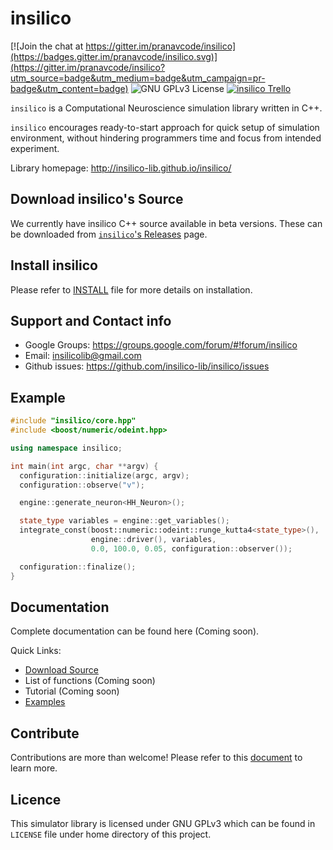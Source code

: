 insilico
========

[![Join the chat at https://gitter.im/pranavcode/insilico](https://badges.gitter.im/pranavcode/insilico.svg)](https://gitter.im/pranavcode/insilico?utm_source=badge&utm_medium=badge&utm_campaign=pr-badge&utm_content=badge)
![GNU GPLv3 License](http://img.shields.io/badge/license-GPLv3-green.svg)
[![insilico Trello](https://img.shields.io/badge/Trello-insilico-blue.svg)](https://trello.com/b/lkXzPGqD/insilico)

`insilico` is a Computational Neuroscience simulation library written in C++.

`insilico` encourages ready-to-start approach for quick setup of simulation environment, without hindering programmers time and focus from intended experiment.

Library homepage: http://insilico-lib.github.io/insilico/

Download insilico's Source
----------------------------
We currently have insilico C++ source available in beta versions. These can be downloaded from [`insilico`'s Releases](https://github.com/insilico-lib/insilico/releases) page.

Install insilico
----------------
Please refer to [INSTALL](https://github.com/insilico-lib/insilico/blob/master/doc/INSTALL) file for more details on installation.

Support and Contact info
------------------------
- Google Groups: https://groups.google.com/forum/#!forum/insilico
- Email: insilicolib@gmail.com
- Github issues: https://github.com/insilico-lib/insilico/issues

Example
-------
```C++
#include "insilico/core.hpp"
#include <boost/numeric/odeint.hpp>

using namespace insilico;

int main(int argc, char **argv) {
  configuration::initialize(argc, argv);
  configuration::observe("v");

  engine::generate_neuron<HH_Neuron>();

  state_type variables = engine::get_variables();
  integrate_const(boost::numeric::odeint::runge_kutta4<state_type>(),
                  engine::driver(), variables,
                  0.0, 100.0, 0.05, configuration::observer());

  configuration::finalize();
}
```

Documentation
-------------
Complete documentation can be found here (Coming soon).

Quick Links:

- [Download Source](https://github.com/insilico-lib/insilico/releases)
- List of functions (Coming soon)
- Tutorial (Coming soon)
- [Examples](https://github.com/insilico-lib/insilico/tree/master/examples)

Contribute
----------
Contributions are more than welcome! Please refer to this [document](https://github.com/insilico-lib/insilico/blob/master/doc/CONTRIBUTION) to learn more.

Licence
-------
This simulator library is licensed under GNU GPLv3 which can be found in `LICENSE` file under home directory of this project.
